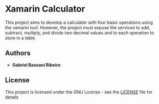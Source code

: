# Xamarin Calculator

This project aims to develop a calculator with four basic operations using the xamarin tool. However, the project must expose the services to add, subtract, multiply, and divide two decimal values and to each operation to store in a table.

## Authors

* **Gabriel Bassani Ribeiro**

## License

This project is licensed under the GNU License - see the [LICENSE](LICENSE) file for details

